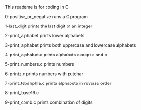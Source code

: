 This reademe is for coding in C

0-positive_or_negative runs a C program

1-last_digit prints the last digit of an integer

2-print_alphabet prints lower alphabets

3-print_alphabet prints both uppercase and lowercase alphabets

4-print_alphabet.c prints alphabets except q and e

5-print_numbers.c prints numbers

6-printz.c prints numbers with putchar

7-print_tebahphla.c prints alphabets in reverse order

8-print_base16.c 

9-print_comb.c prints combination of digits
